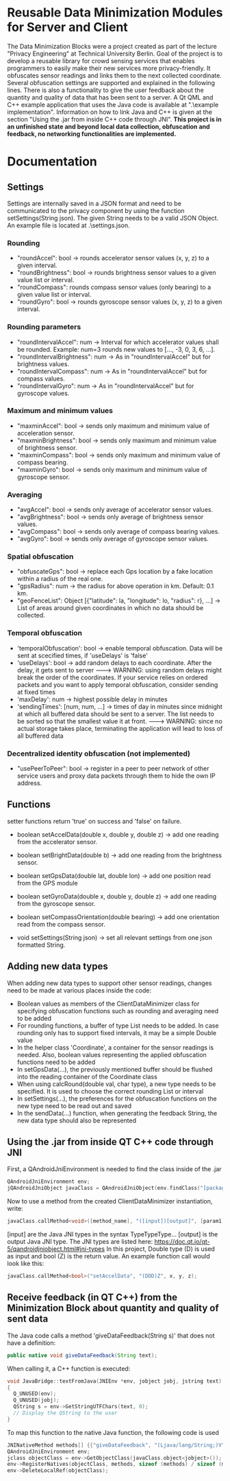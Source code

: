 # Reusable Data Minimization Modules for Server and Client
The Data Minimization Blocks were a project created as part of the lecture "Privacy Engineering" at Technical University Berlin. 
Goal of the project is to develop a reusable library for crowd sensing services that enables programmers to easily make their new services more privacy-friendly. It obfuscates sensor readings and links them to the next collected coordinate. Several obfuscation settings are supported and explained in the following lines.
There is also a functionality to give the user feedback about the quantity and quality of data that has been sent to a server.
A Qt QML and C++ example application that uses the Java code is available at ".\example implementation". Information on how to link Java and C++ is given at the section "Using the .jar from inside C++ code through JNI".
**This project is in an unfinished state and beyond local data collection, obfuscation and feedback, no networking functionalities are implemented.**

# Documentation
## Settings
Settings are internally saved in a JSON format and need to be communicated to the privacy component by using the function setSettings(String json). The given String needs to be a valid JSON Object. An example file is located at .\settings.json.
### Rounding
- "roundAccel": bool -> rounds accelerator sensor values (x, y, z) to a given interval.
- "roundBrightness": bool -> rounds brightness sensor values to a given value list or interval.
- "roundCompass": rounds compass sensor values (only bearing) to a given value list or interval.
- "roundGyro": bool -> rounds gyroscope sensor values (x, y, z) to a given interval.

### Rounding parameters
- "roundIntervalAccel": num -> Interval for which accelerator values shall be rounded. Example: num=3 rounds new values to [..., -3, 0, 3, 6, ...].
- "roundIntervalBrightness": num -> As in "roundIntervalAccel" but for brightness values.
- "roundIntervalCompass": num -> As in "roundIntervalAccel" but for compass values.
- "roundIntervalGyro": num -> As in "roundIntervalAccel" but for gyroscope values.

### Maximum and minimum values
- "maxminAccel": bool -> sends only maximum and minimum value of acceleration sensor.
- "maxminBrightness": bool -> sends only maximum and minimum value of brightness sensor.
- "maxminCompass": bool -> sends only maximum and minimum value of compass bearing.
- "maxminGyro": bool -> sends only maximum and minimum value of gyroscope sensor.

### Averaging
- "avgAccel": bool -> sends only average of accelerator sensor values.
- "avgBrightness": bool -> sends only average of brightness sensor values.
- "avgCompass": bool -> sends only average of compass bearing values.
- "avgGyro": bool -> sends only average of gyroscope sensor values.

### Spatial obfuscation
- "obfuscateGps": bool -> replace each Gps location by a fake location within a radius of the real one.
- "gpsRadius": num -> the radius for above operation in km. Default: 0.1 km.
- "geoFenceList": Object [{"latitude": la, "longitude": lo, "radius": r}, ...] -> List of areas around given coordinates in which no data should be collected.

### Temporal obfuscation
- 'temporalObfuscation': bool -> enable temporal obfuscation. Data will be sent at scecified times, if 'useDelays' is 'false'
- 'useDelays': bool -> add random delays to each coordinate. After the delay, it gets sent to server
---> WARNING: using random delays might break the order of the coordinates. If your service relies on ordered packets and you want to apply temporal obfuscation, consider sending at fixed times
- 'maxDelay': num -> highest possible delay in minutes
- 'sendingTimes': [num, num, ...] -> times of day in minutes since midnight at which all buffered data should be sent to a server. The list needs to be sorted so that the smallest value it at front.
---> WARNING: since no actual storage takes place, terminating the application will lead to loss of all buffered data

### Decentralized identity obfuscation (not implemented)
- "usePeerToPeer": bool -> register in a peer to peer network of other service users and proxy data packets through them to hide the own IP address.

## Functions
setter functions return 'true' on success and 'false' on failure.

- boolean setAccelData(double x, double y, double z) -> add one reading from the accelerator sensor.
- boolean setBrightData(double b) -> add one reading from the brightness sensor.
- boolean setGpsData(double lat, double lon) -> add one position read from the GPS module
- boolean setGyroData(double x, double y, double z) -> add one reading from the gyroscope sensor.
- boolean setCompassOrientation(double bearing) -> add one orientation read from the compass sensor.

- void setSettings(String json) -> set all relevant settings from one json formatted String.

## Adding new data types
When adding new data types to support other sensor readings, changes need to be made at various places inside the code:
- Boolean values as members of the ClientDataMinimizer class for specifying obfuscation functions such as rounding and averaging need to be added
- For rounding functions, a buffer of type List<Double> needs to be added. In case rounding only has to support fixed intervals, it may be a simple Double value
- In the helper class 'Coordinate', a container for the sensor readings is needed. Also, boolean values representing the applied obfuscation functions need to be added
- In setGpsData(...), the previously mentioned buffer should be flushed into the reading container of the Coordinate class
- When using calcRound(double val, char type), a new type needs to be specified. It is used to choose the correct rounding List or interval
- In setSettings(...), the preferences for the obfuscation functions on the new type need to be read out and saved
- In the sendData(...) function, when generating the feedback String, the new data type should also be represented  

## Using the .jar from inside QT C++ code through JNI
First, a QAndroidJniEnvironment is needed to find the class inside of the .jar
```C++
QAndroidJniEnvironment env;
jQAndroidJniObject javaClass = QAndroidJniObject(env.findClass("[package_name]/ClientDataMinimizer"));
```
Now to use a method from the created ClientDataMinimizer instantiation, write:
```C++
javaClass.callMethod<void>([method_name], "([input])[output]", [param1], [param2], ...);
```
[input] are the Java JNI types in the syntax TypeTypeType...
[output] is the output Java JNI type. 
The JNI types are listed here: https://doc.qt.io/qt-5/qandroidjniobject.html#jni-types
In this project, Double type (D) is used as input and bool (Z) is the return value.
An example function call would look like this:
```C++
javaClass.callMethod<bool>("setAccelData", "(DDD)Z", x, y, z);
```
## Receive feedback (in QT C++) from the Minimization Block about quantity and quality of sent data
The Java code calls a method 'giveDataFeedback(String s)' that does not have a definition:
```Java
public native void giveDataFeedback(String text);
```
When calling it, a C++ function is executed:
```C++
void JavaBridge::textFromJava(JNIEnv *env, jobject jobj, jstring text) // JavaBridge is the self-written C++ class tasked with JNI communication
{
  Q_UNUSED(env);
  Q_UNUSED(jobj);
  QString s = env->GetStringUTFChars(text, 0);
  // Display the QString to the user
}
```
To map this function to the native Java function, the following code is used
```C++
JNINativeMethod methods[] {{"giveDataFeedback", "(Ljava/lang/String;)V", reinterpret_cast<void *>(textFromJava)}};
QAndroidJniEnvironment env;
jclass objectClass = env->GetObjectClass(javaClass.object<jobject>());
env->RegisterNatives(objectClass, methods, sizeof (methods) / sizeof (methods[0]));
env->DeleteLocalRef(objectClass);
```

